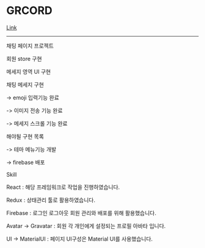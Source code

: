 # GRCORD

[Link](https://grcord-skdding3.vercel.app/)

---

채팅 페이지 프로젝트

회원 store 구현

메세지 영역 UI 구현

채팅 메세지 구현

-> emoji 입력기능 완료

-> 이미지 전송 기능 완료

-> 메세지 스크롤 기능 완료

해야될 구현 목록

-> 테마 메뉴기능 개발

-> firebase 배포

Skill

React : 해당 프레임워크로 작업을 진행하였습니다.

Redux : 상태관리 툴로 활용하였습니다.

Firebase : 로그인 로그아웃 회원 관리와 배포를 위해 활용했습니다.

Avatar -> Gravatar : 회원 각 개인에게 설정되는 프로필 아바타 입니다.

UI -> MaterialUI : 페이지 UI구성은 Material UI를 사용했습니다.

